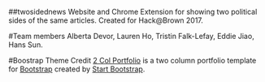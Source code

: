 ##twosidednews
Website and Chrome Extension for showing two political sides of the same articles. Created for Hack@Brown 2017.

#Team members
Alberta Devor, Lauren Ho, Tristin Falk-Lefay, Eddie Jiao, Hans Sun.


#Boostrap Theme Credit
[2 Col Portfolio](http://startbootstrap.com/template-overviews/2-col-portfolio/) is a two column portfolio template for [Bootstrap](http://getbootstrap.com/) created by [Start Bootstrap](http://startbootstrap.com/).